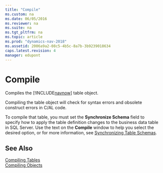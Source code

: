 ```yaml
---
title: "Compile"
ms.custom: na
ms.date: 06/05/2016
ms.reviewer: na
ms.suite: na
ms.tgt_pltfrm: na
ms.topic: article
ms.prod: "dynamics-nav-2018"
ms.assetid: 2006a9a2-08c5-4b5c-8a7b-3b9239018634
caps.latest.revision: 4
manager: edupont
---
```

# Compile
Compiles the [!INCLUDE[navnow](../includes/navnow_md.md)] table object.  

 Compiling the table object will check for syntax errors and obsolete construct errors in C/AL code.  

 To compile that table, you must set the **Synchronize Schema** field to specify how to apply the table definition changes to the business data table in SQL Server. Use the text on the **Compile** window to help you select the desired option, or for more information, see [Synchronizing Table Schemas](../Synchronizing-Table-Schemas.md).  

## See Also  
 [Compiling Tables](../Compiling-Tables.md)   
 [Compiling Objects](../Compiling-Objects.md)
